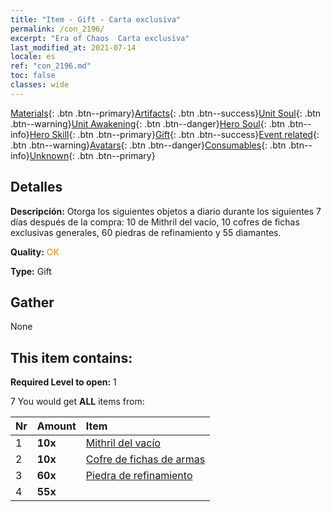 ```yaml
---
title: "Item - Gift - Carta exclusiva"
permalink: /con_2196/
excerpt: "Era of Chaos  Carta exclusiva"
last_modified_at: 2021-07-14
locale: es
ref: "con_2196.md"
toc: false
classes: wide
---
```

 [Materials](/ItemsES/){: .btn .btn--primary}[Artifacts](/ItemsES/Artifacts/){: .btn .btn--success}[Unit Soul](/ItemsES/UnitSoul/){: .btn .btn--warning}[Unit Awakening](/ItemsES/UnitAwakening/){: .btn .btn--danger}[Hero Soul](/ItemsES/HeroSoul/){: .btn .btn--info}[Hero Skill](/ItemsES/HeroSkill/){: .btn .btn--primary}[Gift](/ItemsES/Gift/){: .btn .btn--success}[Event related](/ItemsES/Events/){: .btn .btn--warning}[Avatars](/ItemsES/Avatars/){: .btn .btn--danger}[Consumables](/ItemsES/Consumables/){: .btn .btn--info}[Unknown](/ItemsES/Unknown/){: .btn .btn--primary}

## Detalles
 **Descripción:** Otorga los siguientes objetos a diario durante los siguientes 7 días después de la compra: 10 de Mithril del vacío, 10 cofres de fichas exclusivas generales, 60 piedras de refinamiento y 55 diamantes.

 **Quality:** <span style="color: #FF8C00">OK</span>

 **Type:** Gift

## Gather

  None

## This item contains:

 **Required Level to open:** 1

 7 You would get **ALL** items  from:

  | Nr | Amount |     Item    |
  |:---|:-------|:------------|
  | 1 |  **10x** | [Mithril del vacío](/ItemsES/con_817/) |  | 
  | 2 |  **10x** | [Cofre de fichas de armas](/ItemsES/con_1367/) |  | 
  | 3 |  **60x** | [Piedra de refinamiento](/ItemsES/con_814/) |  | 
  | 4 |  **55x** | <i class="fas fa-gem"/> |  | 
